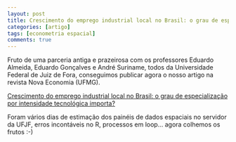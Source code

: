 ```yaml
---
layout: post
title: Crescimento do emprego industrial local no Brasil: o grau de especialização por intensidade tecnológica importa?
categories: [artigo]
tags: [econometria espacial]
comments: true
---
```


Fruto de uma parceria antiga e prazeirosa com os professores Eduardo Almeida, Eduardo Gonçalves e André Suriname, todos da Universidade Federal de Juiz de Fora, conseguimos publicar agora o nosso artigo na revista Nova Economia (UFMG).

[Crescimento do emprego industrial local no Brasil: o grau de especialização por intensidade tecnológica importa?](http://dx.doi.org/10.1590/0103-6351/3301)

Foram vários dias de estimação dos painéis de dados espaciais no servidor da UFJF, erros incontáveis no R, processos em loop... agora colhemos os frutos :-)

